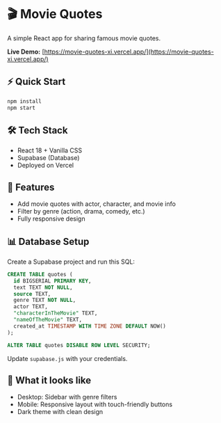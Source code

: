 # 🎬 Movie Quotes

A simple React app for sharing famous movie quotes.

**Live Demo:** [https://movie-quotes-xi.vercel.app/](https://movie-quotes-xi.vercel.app/)

## ⚡ Quick Start

```bash
npm install
npm start
```

## 🛠️ Tech Stack

- React 18 + Vanilla CSS
- Supabase (Database)
- Deployed on Vercel

## 🎯 Features

- Add movie quotes with actor, character, and movie info
- Filter by genre (action, drama, comedy, etc.)
- Fully responsive design

## 📊 Database Setup

Create a Supabase project and run this SQL:

```sql
CREATE TABLE quotes (
  id BIGSERIAL PRIMARY KEY,
  text TEXT NOT NULL,
  source TEXT,
  genre TEXT NOT NULL,
  actor TEXT,
  "characterInTheMovie" TEXT,
  "nameOfTheMovie" TEXT,
  created_at TIMESTAMP WITH TIME ZONE DEFAULT NOW()
);

ALTER TABLE quotes DISABLE ROW LEVEL SECURITY;
```

Update `supabase.js` with your credentials.

## 🎨 What it looks like

- Desktop: Sidebar with genre filters
- Mobile: Responsive layout with touch-friendly buttons
- Dark theme with clean design
